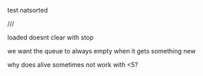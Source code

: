 test natsorted

///


loaded doesnt clear with stop

we want the queue to always empty when it gets something new

why does alive sometimes not work with <5?
